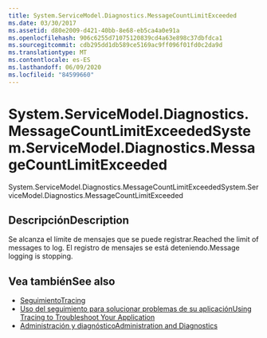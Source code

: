 ```yaml
---
title: System.ServiceModel.Diagnostics.MessageCountLimitExceeded
ms.date: 03/30/2017
ms.assetid: d80e2009-d421-40bb-8e68-eb5ca4a0e91a
ms.openlocfilehash: 906c6255d71075120839cd4a63e898c37dbfdca1
ms.sourcegitcommit: cdb295dd1db589ce5169ac9ff096f01fd0c2da9d
ms.translationtype: MT
ms.contentlocale: es-ES
ms.lasthandoff: 06/09/2020
ms.locfileid: "84599660"
---
```

# <a name="systemservicemodeldiagnosticsmessagecountlimitexceeded"></a><span data-ttu-id="e1c08-102">System.ServiceModel.Diagnostics.MessageCountLimitExceeded</span><span class="sxs-lookup"><span data-stu-id="e1c08-102">System.ServiceModel.Diagnostics.MessageCountLimitExceeded</span></span>
<span data-ttu-id="e1c08-103">System.ServiceModel.Diagnostics.MessageCountLimitExceeded</span><span class="sxs-lookup"><span data-stu-id="e1c08-103">System.ServiceModel.Diagnostics.MessageCountLimitExceeded</span></span>  
  
## <a name="description"></a><span data-ttu-id="e1c08-104">Descripción</span><span class="sxs-lookup"><span data-stu-id="e1c08-104">Description</span></span>  
 <span data-ttu-id="e1c08-105">Se alcanza el límite de mensajes que se puede registrar.</span><span class="sxs-lookup"><span data-stu-id="e1c08-105">Reached the limit of messages to log.</span></span> <span data-ttu-id="e1c08-106">El registro de mensajes se está deteniendo.</span><span class="sxs-lookup"><span data-stu-id="e1c08-106">Message logging is stopping.</span></span>  
  
## <a name="see-also"></a><span data-ttu-id="e1c08-107">Vea también</span><span class="sxs-lookup"><span data-stu-id="e1c08-107">See also</span></span>

- [<span data-ttu-id="e1c08-108">Seguimiento</span><span class="sxs-lookup"><span data-stu-id="e1c08-108">Tracing</span></span>](index.md)
- [<span data-ttu-id="e1c08-109">Uso del seguimiento para solucionar problemas de su aplicación</span><span class="sxs-lookup"><span data-stu-id="e1c08-109">Using Tracing to Troubleshoot Your Application</span></span>](using-tracing-to-troubleshoot-your-application.md)
- [<span data-ttu-id="e1c08-110">Administración y diagnóstico</span><span class="sxs-lookup"><span data-stu-id="e1c08-110">Administration and Diagnostics</span></span>](../index.md)
